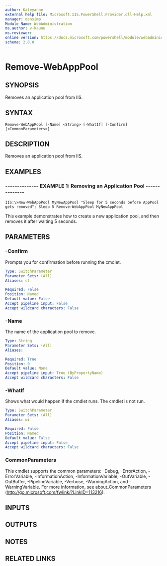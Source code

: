 ```yaml
---
author: Kateyanne
external help file: Microsoft.IIS.PowerShell.Provider.dll-Help.xml
manager: dansimp
Module Name: WebAdministration
ms.author: v-kaunu
ms.reviewer: 
online version: https://docs.microsoft.com/powershell/module/webadministration/remove-webapppool?view=windowsserver2012-ps&wt.mc_id=ps-gethelp
schema: 2.0.0
---
```


# Remove-WebAppPool

## SYNOPSIS
Removes an application pool from IIS.

## SYNTAX

```
Remove-WebAppPool [-Name] <String> [-WhatIf] [-Confirm] [<CommonParameters>]
```

## DESCRIPTION
Removes an application pool from IIS.

## EXAMPLES

### -------------- EXAMPLE 1: Removing an Application Pool --------------
```
IIS:\>New-WebAppPool MyNewAppPool "Sleep for 5 seconds before AppPool gets removed"; Sleep 5 Remove-WebAppPool MyNewAppPool
```

This example demonstrates how to create a new application pool, and then removes it after waiting 5 seconds.

## PARAMETERS

### -Confirm
Prompts you for confirmation before running the cmdlet.

```yaml
Type: SwitchParameter
Parameter Sets: (All)
Aliases: cf

Required: False
Position: Named
Default value: False
Accept pipeline input: False
Accept wildcard characters: False
```

### -Name
The name of the application pool to remove.

```yaml
Type: String
Parameter Sets: (All)
Aliases: 

Required: True
Position: 0
Default value: None
Accept pipeline input: True (ByPropertyName)
Accept wildcard characters: False
```

### -WhatIf
Shows what would happen if the cmdlet runs.
The cmdlet is not run.

```yaml
Type: SwitchParameter
Parameter Sets: (All)
Aliases: wi

Required: False
Position: Named
Default value: False
Accept pipeline input: False
Accept wildcard characters: False
```

### CommonParameters
This cmdlet supports the common parameters: -Debug, -ErrorAction, -ErrorVariable, -InformationAction, -InformationVariable, -OutVariable, -OutBuffer, -PipelineVariable, -Verbose, -WarningAction, and -WarningVariable. For more information, see about_CommonParameters (http://go.microsoft.com/fwlink/?LinkID=113216).

## INPUTS

## OUTPUTS

## NOTES

## RELATED LINKS

